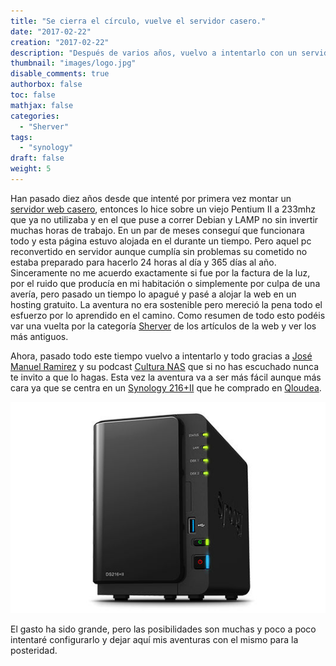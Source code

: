 ```yaml
---
title: "Se cierra el círculo, vuelve el servidor casero."
date: "2017-02-22"
creation: "2017-02-22"
description: "Después de varios años, vuelvo a intentarlo con un servidor casero"
thumbnail: "images/logo.jpg"
disable_comments: true
authorbox: false
toc: false
mathjax: false
categories:
  - "Sherver"
tags:
  - "synology"
draft: false
weight: 5
---
```

Han pasado diez años desde que intenté por primera vez montar un [servidor web casero][7], entonces lo hice sobre un viejo Pentium II a 233mhz que ya no utilizaba y en el que puse a correr Debian y LAMP no sin invertir muchas horas de trabajo. En un par de meses conseguí que funcionara todo y esta página estuvo alojada en el durante un tiempo. Pero aquel pc reconvertido en servidor aunque cumplía sin problemas su cometido no estaba preparado para hacerlo 24 horas al día y 365 días al año. Sinceramente no me acuerdo exactamente si fue por la factura de la luz, por el ruido que producía en mi habitación o simplemente por culpa de una avería, pero pasado un tiempo lo apagué y pasé a alojar la web en un hosting gratuito. La aventura no era sostenible pero mereció la pena todo el esfuerzo por lo aprendido en el camino. Como resumen de todo esto podéis var una vuelta por la categoría [Sherver][6] de los artículos de la web y ver los más antiguos.

Ahora, pasado todo este tiempo vuelvo a intentarlo y todo gracias a [José Manuel Ramirez][1] y su podcast [Cultura NAS][2] que si no has escuchado nunca te invito a que lo hagas. Esta vez la aventura va a ser más fácil aunque más cara ya que se centra en un [Synology 216+II][3] que he comprado en [Qloudea][4].

![Nas][5]

El gasto ha sido grande, pero las posibilidades son muchas y poco a poco intentaré configurarlo y dejar aquí mis aventuras con el mismo para la posteridad.

[1]: https://www.jmramirez.pro
[2]: https://www.jmramirez.pro/culturanas/
[3]: https://www.synology.com/es-es/products/DS216+II
[4]: http://qloudea.com/
[5]: /images/20160222_ds216II_01.jpg
[6]: /categories/sherver/
[7]: /al-fin-se-ve-la-luz/